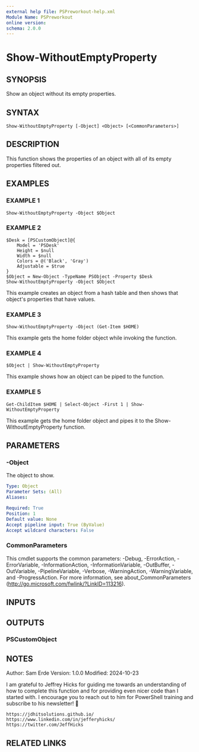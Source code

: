 ```yaml
---
external help file: PSPreworkout-help.xml
Module Name: PSPreworkout
online version:
schema: 2.0.0
---
```


# Show-WithoutEmptyProperty

## SYNOPSIS

Show an object without its empty properties.

## SYNTAX

```
Show-WithoutEmptyProperty [-Object] <Object> [<CommonParameters>]
```

## DESCRIPTION

This function shows the properties of an object with all of its empty properties filtered out.

## EXAMPLES

### EXAMPLE 1

```
Show-WithoutEmptyProperty -Object $Object
```

### EXAMPLE 2

```
$Desk = [PSCustomObject]@{
    Model = 'PSDesk'
    Height = $null
    Width = $null
    Colors = @('Black', 'Gray')
    Adjustable = $true
}
$Object = New-Object -TypeName PSObject -Property $Desk
Show-WithoutEmptyProperty -Object $Object
```

This example creates an object from a hash table and then shows that object's properties that have values.

### EXAMPLE 3

```
Show-WithoutEmptyProperty -Object (Get-Item $HOME)
```

This example gets the home folder object while invoking the function.

### EXAMPLE 4

```
$Object | Show-WithoutEmptyProperty
```

This example shows how an object can be piped to the function.

### EXAMPLE 5

```
Get-ChildItem $HOME | Select-Object -First 1 | Show-WithoutEmptyProperty
```

This example gets the home folder object and pipes it to the Show-WithoutEmptyProperty function.

## PARAMETERS

### -Object

The object to show.

```yaml
Type: Object
Parameter Sets: (All)
Aliases:

Required: True
Position: 1
Default value: None
Accept pipeline input: True (ByValue)
Accept wildcard characters: False
```

### CommonParameters

This cmdlet supports the common parameters: -Debug, -ErrorAction, -ErrorVariable, -InformationAction, -InformationVariable, -OutBuffer, -OutVariable, -PipelineVariable, -Verbose, -WarningAction, -WarningVariable, and -ProgressAction.
For more information, see about_CommonParameters (http://go.microsoft.com/fwlink/?LinkID=113216).

## INPUTS

## OUTPUTS

### PSCustomObject

## NOTES

Author: Sam Erde
Version: 1.0.0
Modified: 2024-10-23

I am grateful to Jeffrey Hicks for guiding me towards an understanding of how to complete this function and for
providing even nicer code than I started with.
I encourage you to reach out to him for PowerShell training and
subscribe to his newsletter!
🙏

    https://jdhitsolutions.github.io/
    https://www.linkedin.com/in/jefferyhicks/
    https://twitter.com/JeffHicks

## RELATED LINKS
